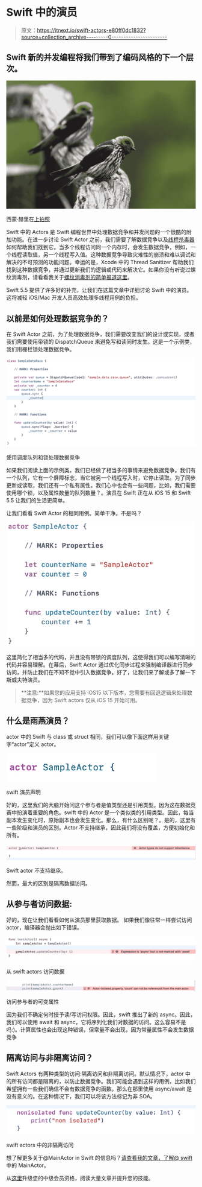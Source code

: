 # Swift 中的演员

> 原文：<https://itnext.io/swift-actors-e80ff0dc1832?source=collection_archive---------0----------------------->

## Swift 新的并发编程将我们带到了编码风格的下一个层次。

![](img/d20c39c40cd6c9cfa9608c6f3236d7f8.png)

西蒙·赫里在[上拍照](https://unsplash.com?utm_source=medium&utm_medium=referral)

Swift 中的 Actors 是 Swift 编程世界中处理数据竞争和并发问题的一个很酷的附加功能。在进一步讨论 Swift Actor 之前，我们需要了解数据竞争以及[线程杀毒器](/thread-sanitizer-in-ios-8438ee3c8c76)如何帮助我们找到它。当多个线程访问同一个内存时，会发生数据竞争，例如，一个线程读取值，另一个线程写入值。这种数据竞争导致灾难性的崩溃和难以调试和解决的不可预测的功能问题。幸运的是，Xcode 中的 Thread Sanitizer 帮助我们找到这种数据竞争，并通过更新我们的逻辑或代码来解决它。如果你没有听说过螺纹消毒剂，请看看我关于[螺纹消毒剂的简单报道](/thread-sanitizer-in-ios-8438ee3c8c76)[这里](/thread-sanitizer-in-ios-8438ee3c8c76)。

Swift 5.5 提供了许多好的补充，让我们在这篇文章中详细讨论 Swift 中的演员。这将减轻 iOS/Mac 开发人员高效处理多线程用例的负担。

## 以前是如何处理数据竞争的？

在 Swift Actor 之前，为了处理数据竞争，我们需要改变我们的设计或实现，或者我们需要使用带锁的 DispatchQueue 来避免写和读同时发生。这是一个示例类，我们用栅栏锁处理数据竞争。

![](img/8e6248d4d2b49a630ea58c6f724f3b65.png)

使用调度队列和锁处理数据竞争

如果我们阅读上面的示例类，我们已经做了相当多的事情来避免数据竞争。我们有一个队列，它有一个屏障标志，当它被另一个线程写入时，它停止读取。为了同步更新或读取，我们还有一个私有属性。我们心中也会有一些问题，比如，我们需要使用哪个锁，以及属性数量的队列数量？。演员在 Swift 正在从 iOS 15 和 Swift 5.5 让我们的生活更简单。

让我们看看 Swift Actor 的相同用例。简单干净。不是吗？

![](img/bccc3deeb6c5526b5d30c7b3a2e23e9f.png)

这里简化了相当多的代码，并且没有带锁的调度队列，这使得我们可以编写清晰的代码并容易理解。在幕后，Swift Actor 通过优化同步过程来强制编译器进行同步访问，并防止我们在不知不觉中引入数据竞争。好了，让我们来了解或多了解一下斯威夫特演员。

> **注意:**如果您的应用支持 iOS15 以下版本，您需要有回退逻辑来处理数据竞争，因为 Swift actors 仅从 iOS 15 开始可用。

## 什么是雨燕演员？

actor 中的 Swift 与 class 或 struct 相同，我们可以像下面这样用关键字“actor”定义 actor。

![](img/1aa9170be1a52feae07f3a6eaf56cab0.png)

swift 演员声明

好的，这里我们的大脑开始问这个参与者是值类型还是引用类型。因为这在数据竞赛中扮演着重要的角色。swift 中的 Actor 是一个类似类的引用类型。因此，每当副本发生变化时，原始副本也会发生变化。那么，有什么区别呢？。是的，这里有一些阶级和演员的区别。Actor 不支持继承，因此我们将没有覆盖，方便初始化和所有。

![](img/cda5a23b5038531117030cb74b011239.png)

Swift actor 不支持继承。

然而，最大的区别是隔离数据访问。

## 从参与者访问数据:

好的，现在让我们看看如何从演员那里获取数据。
如果我们像往常一样尝试访问 actor，编译器会抛出如下错误。

![](img/64313e13e028a761317b1bcd961f03ee.png)

从 swift actors 访问数据

![](img/61eafca88fb92b20b2cfad37d5509199.png)

访问参与者的可变属性

因为我们不确定何时授予读/写访问权限。因此，swift 推出了新的 async。因此，我们可以使用 await 和 async，它将序列化我们对数据的访问。这么容易不是吗:)。计算属性也会出现这种错误，但常量不会出现，因为常量属性不会发生数据竞争

## 隔离访问与非隔离访问？

Swift Actors 有两种类型的访问:隔离访问和非隔离访问。默认情况下，actor 中的所有访问都是隔离的，以防止数据竞争。我们可能会遇到这样的用例，比如我们希望拥有一些我们确信不会有数据竞争的函数。那么在那里使用 async/await 是没有意义的。在这种情况下，我们可以将该方法标记为非 SOA。

![](img/18ecf5ae54bdcba04db11f5f149e349b.png)

swift actors 中的非隔离访问

想了解更多关于@MainActor in Swift 的信息吗？[请查看我的文章，了解@ swift](https://devcracker.medium.com/mainactor-in-swift-detailed-walkthrough-94044c83118b)中的 MainActor。

从[这里](https://devcracker.medium.com/membership)升级您的中级会员资格，阅读大量文章并提升您的技能。